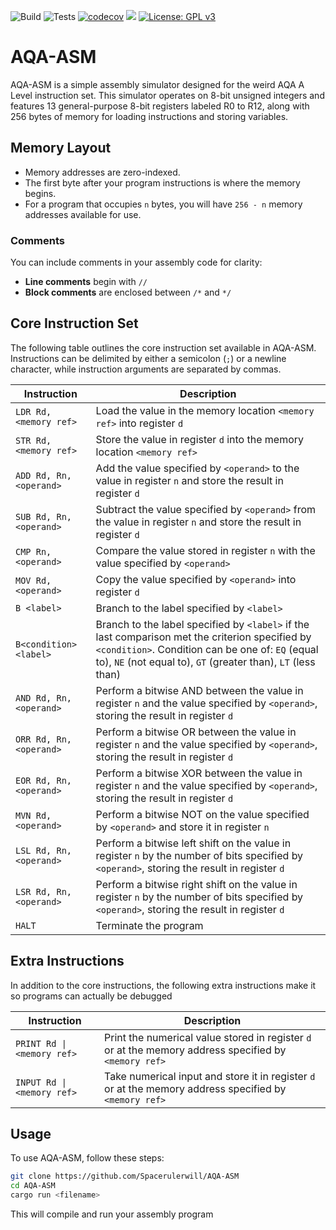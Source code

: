 ![Build](https://github.com/Spacerulerwill/AQA-ASM/actions/workflows/build.yml/badge.svg)
![Tests](https://github.com/Spacerulerwill/AQA-ASM/actions/workflows/tests.yml/badge.svg)
[![codecov](https://codecov.io/gh/Spacerulerwill/AQA-ASM/graph/badge.svg?token=XXWP13W957)](https://codecov.io/gh/Spacerulerwill/AQA-ASM)
[![](https://tokei.rs/b1/github/Spacerulerwill/AQA-ASM)](https://github.com/Spacerulerwill/AQA-ASM)
[![License: GPL v3](https://img.shields.io/badge/License-GPLv3-blue.svg)](https://www.gnu.org/licenses/gpl-3.0)

# AQA-ASM

AQA-ASM is a simple assembly simulator designed for the weird AQA A Level instruction set. This simulator operates on 8-bit unsigned integers and features 13 general-purpose 8-bit registers labeled R0 to R12, along with 256 bytes of memory for loading instructions and storing variables.

## Memory Layout

- Memory addresses are zero-indexed.
- The first byte after your program instructions is where the memory begins.
- For a program that occupies `n` bytes, you will have `256 - n` memory addresses available for use.

### Comments

You can include comments in your assembly code for clarity:

- **Line comments** begin with `//`
- **Block comments** are enclosed between `/*` and `*/`

## Core Instruction Set

The following table outlines the core instruction set available in AQA-ASM. Instructions can be delimited by either a semicolon (`;`) or a newline character, while instruction arguments are separated by commas.

| Instruction          | Description                                                                 |
|---------------------|-----------------------------------------------------------------------------|
| `LDR Rd, <memory ref>`  | Load the value in the memory location `<memory ref>` into register `d`    |
| `STR Rd, <memory ref>`  | Store the value in register `d` into the memory location `<memory ref>`   |
| `ADD Rd, Rn, <operand>` | Add the value specified by `<operand>` to the value in register `n` and store the result in register `d` |
| `SUB Rd, Rn, <operand>` | Subtract the value specified by `<operand>` from the value in register `n` and store the result in register `d` |
| `CMP Rn, <operand>`     | Compare the value stored in register `n` with the value specified by `<operand>` |
| `MOV Rd, <operand>`     | Copy the value specified by `<operand>` into register `d`                 |
| `B <label>`             | Branch to the label specified by `<label>`                                 |
| `B<condition> <label>`  | Branch to the label specified by `<label>` if the last comparison met the criterion specified by `<condition>`. Condition can be one of: `EQ` (equal to), `NE` (not equal to), `GT` (greater than), `LT` (less than) |
| `AND Rd, Rn, <operand>` | Perform a bitwise AND between the value in register `n` and the value specified by `<operand>`, storing the result in register `d` |
| `ORR Rd, Rn, <operand>` | Perform a bitwise OR between the value in register `n` and the value specified by `<operand>`, storing the result in register `d` |
| `EOR Rd, Rn, <operand>` | Perform a bitwise XOR between the value in register `n` and the value specified by `<operand>`, storing the result in register `d` |
| `MVN Rd, <operand>`     | Perform a bitwise NOT on the value specified by `<operand>` and store it in register `n` |
| `LSL Rd, Rn, <operand>` | Perform a bitwise left shift on the value in register `n` by the number of bits specified by `<operand>`, storing the result in register `d` |
| `LSR Rd, Rn, <operand>` | Perform a bitwise right shift on the value in register `n` by the number of bits specified by `<operand>`, storing the result in register `d` |
| `HALT`                  | Terminate the program                                                      |

## Extra Instructions

In addition to the core instructions, the following extra instructions make it so programs can actually be debugged

| Instruction                | Description                                                                    |
|----------------------------|--------------------------------------------------------------------------------|
| `PRINT Rd \| <memory ref>`   | Print the numerical value stored in register `d` or at the memory address specified by `<memory ref>` |
| `INPUT Rd \| <memory ref>`   | Take numerical input and store it in register `d` or at the memory address specified by `<memory ref>` |

## Usage

To use AQA-ASM, follow these steps:

```bash
git clone https://github.com/Spacerulerwill/AQA-ASM
cd AQA-ASM
cargo run <filename>
```
This will compile and run your assembly program
